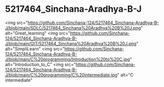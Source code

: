 # 5217464_Sinchana-Aradhya-B-J
<img src="https://github.com/Sinchana-124/5217464_Sinchana-Aradhya-B-J/blob/main/SDLC/5217464_Sinchana%20Aradhya%20B%20J.png" alt="Great_learning"
<img src="https://github.com/Sinchana-124/5217464_Sinchana-Aradhya-B-J/blob/main/GIT/5217464_Sinchana%20Aradhya%20B%20J.png" alt="SimpliLearn"
<img src="https://github.com/Sinchana-124/5217464_Sinchana-Aradhya-B-J/blob/main/C%20programming/Introduction%20to%20C.jpg" alt="Introduction_to_C"
<img src="https://github.com/Sinchana-124/5217464_Sinchana-Aradhya-B-J/blob/main/C%20programming/C%20intermediate.jpg" alt="C intermediate"